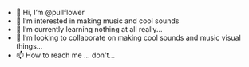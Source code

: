 - 👋 Hi, I’m @pullflower
- 👀 I’m interested in making music and cool sounds
- 🌱 I’m currently learning nothing at all really...
- 💞️ I’m looking to collaborate on making cool sounds and music visual things...
- 📫 How to reach me ... don't...

<!---
pullflower/pullflower is a ✨ special ✨ repository because its `README.md` (this file) appears on your GitHub profile.
You can click the Preview link to take a look at your changes.
--->
